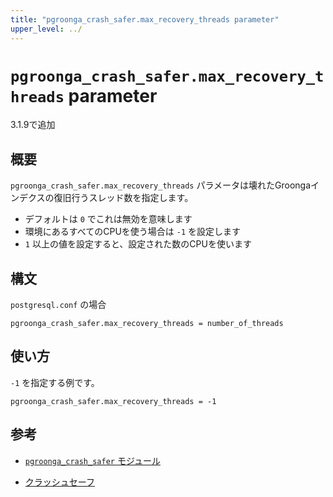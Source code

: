 ```yaml
---
title: "pgroonga_crash_safer.max_recovery_threads parameter"
upper_level: ../
---
```


# `pgroonga_crash_safer.max_recovery_threads` parameter

3.1.9で追加

## 概要

`pgroonga_crash_safer.max_recovery_threads` パラメータは壊れたGroongaインデクスの復旧行うスレッド数を指定します。

* デフォルトは `0` でこれは無効を意味します
* 環境にあるすべてのCPUを使う場合は `-1` を設定します
* `1` 以上の値を設定すると、設定された数のCPUを使います

## 構文

`postgresql.conf` の場合

```text
pgroonga_crash_safer.max_recovery_threads = number_of_threads
```

## 使い方

`-1` を指定する例です。

```text
pgroonga_crash_safer.max_recovery_threads = -1
```

## 参考

  * [`pgroonga_crash_safer` モジュール][pgroonga-crash-safer]

  * [クラッシュセーフ][crash-safe]

[pgroonga-crash-safer]:../modules/pgroonga-crash-safer.html

[crash-safe]:../crash-safe.html
